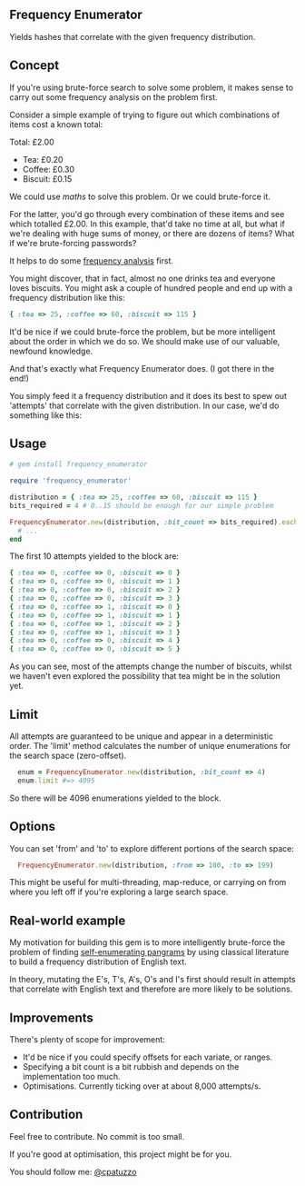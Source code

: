 ## Frequency Enumerator

Yields hashes that correlate with the given frequency distribution.

## Concept

If you're using brute-force search to solve some problem, it makes sense to carry out some frequency analysis on the problem first.

Consider a simple example of trying to figure out which combinations of items cost a known total:

Total: £2.00

* Tea: £0.20
* Coffee: £0.30
* Biscuit: £0.15

We could use *maths* to solve this problem. Or we could brute-force it.

For the latter, you'd go through every combination of these items and see which totalled £2.00. In this example, that'd take no time at all, but what if we're dealing with huge sums of money, or there are dozens of items? What if we're brute-forcing passwords?

It helps to do some [frequency analysis](https://github.com/cpatuzzo/frequency_analyser) first.

You might discover, that in fact, almost no one drinks tea and everyone loves biscuits. You might ask a couple of hundred people and end up with a frequency distribution like this:

```ruby
{ :tea => 25, :coffee => 60, :biscuit => 115 }
```

It'd be nice if we could brute-force the problem, but be more intelligent about the order in which we do so. We should make use of our valuable, newfound knowledge.

And that's exactly what Frequency Enumerator does. (I got there in the end!)

You simply feed it a frequency distribution and it does its best to spew out 'attempts' that correlate with the given distribution. In our case, we'd do something like this:

## Usage

```ruby
# gem install frequency_enumerator

require 'frequency_enumerator'

distribution = { :tea => 25, :coffee => 60, :biscuit => 115 }
bits_required = 4 # 0..15 should be enough for our simple problem

FrequencyEnumerator.new(distribution, :bit_count => bits_required).each do |hash|
  # ...
end
```

The first 10 attempts yielded to the block are:

```ruby
{ :tea => 0, :coffee => 0, :biscuit => 0 }
{ :tea => 0, :coffee => 0, :biscuit => 1 }
{ :tea => 0, :coffee => 0, :biscuit => 2 }
{ :tea => 0, :coffee => 0, :biscuit => 3 }
{ :tea => 0, :coffee => 1, :biscuit => 0 }
{ :tea => 0, :coffee => 1, :biscuit => 1 }
{ :tea => 0, :coffee => 1, :biscuit => 2 }
{ :tea => 0, :coffee => 1, :biscuit => 3 }
{ :tea => 0, :coffee => 0, :biscuit => 4 }
{ :tea => 0, :coffee => 0, :biscuit => 5 }
```

As you can see, most of the attempts change the number of biscuits, whilst we haven't even explored the possibility that tea might be in the solution yet.

## Limit

All attempts are guaranteed to be unique and appear in a deterministic order. The 'limit' method calculates the number of unique enumerations for the search space (zero-offset).

```ruby
  enum = FrequencyEnumerator.new(distribution, :bit_count => 4)
  enum.limit #=> 4095
```

So there will be 4096 enumerations yielded to the block.

## Options

You can set 'from' and 'to' to explore different portions of the search space:

```ruby
  FrequencyEnumerator.new(distribution, :from => 100, :to => 199)
```

This might be useful for multi-threading, map-reduce, or carrying on from where you left off if you're exploring a large search space.

## Real-world example

My motivation for building this gem is to more intelligently brute-force the problem of finding [self-enumerating pangrams](http://en.wikipedia.org/wiki/Pangram#Self-enumerating_pangrams) by using classical literature to build a frequency distribution of English text.

In theory, mutating the E's, T's, A's, O's and I's first should result in attempts that correlate with English text and therefore are more likely to be solutions.

## Improvements

There's plenty of scope for improvement:

* It'd be nice if you could specify offsets for each variate, or ranges.
* Specifying a bit count is a bit rubbish and depends on the implementation too much.
* Optimisations. Currently ticking over at about 8,000 attempts/s.

## Contribution

Feel free to contribute. No commit is too small.

If you're good at optimisation, this project might be for you.

You should follow me: [@cpatuzzo](https://twitter.com/cpatuzzo)
